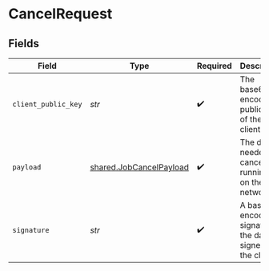 # CancelRequest


## Fields

| Field                                                              | Type                                                               | Required                                                           | Description                                                        |
| ------------------------------------------------------------------ | ------------------------------------------------------------------ | ------------------------------------------------------------------ | ------------------------------------------------------------------ |
| `client_public_key`                                                | *str*                                                              | :heavy_check_mark:                                                 | The base64-encoded public key of the client:                       |
| `payload`                                                          | [shared.JobCancelPayload](../../models/shared/jobcancelpayload.md) | :heavy_check_mark:                                                 | The data needed to cancel a running job on the network             |
| `signature`                                                        | *str*                                                              | :heavy_check_mark:                                                 | A base64-encoded signature of the data, signed by the client:      |